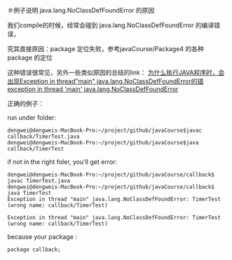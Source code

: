 ＃例子说明 java.lang.NoClassDefFoundError 的原因

我们compile的时候，经常会碰到 java.lang.NoClassDefFoundError 的编译错误，

究其直接原因：package 定位失败，参考javaCourse/Package4 的各种package 的定位

这种错误很常见，另外一些类似原因的总结的link：
[为什么执行JAVA程序时，会出现Exception in thread"main" java.lang.NoClassDefFoundError的错][1]
[exception in thread 'main' java.lang.NoClassDefFoundError][2] 

正确的例子：

run under folder:

    dengwei@dengweis-MacBook-Pro:~/project/github/javaCourse$javac callback/TimerTest.java 
    dengwei@dengweis-MacBook-Pro:~/project/github/javaCourse$java callback/TimerTest 

if not in the right foler, you'll get error:

	dengwei@dengweis-MacBook-Pro:~/project/github/javaCourse/callback$ javac TimerTest.java
	dengwei@dengweis-MacBook-Pro:~/project/github/javaCourse/callback$ java TimerTest
	Exception in thread "main" java.lang.NoClassDefFoundError: TimerTest (wrong name: callback/TimerTest)

    Exception in thread "main" java.lang.NoClassDefFoundError: TimerTest (wrong name: callback/TimerTest)


because your package :

    package callback;


  [1]: http://zhangjf.blog.51cto.com/264589/50630
  [2]: http://stackoverflow.com/questions/6334148/exception-in-thread-main-java-lang-noclassdeffounderror